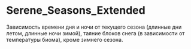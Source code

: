 # Serene_Seasons_Extended
Зависимость времени дня и ночи от текущего сезона (длинные дни летом, длинные ночи зимой), таяние блоков снега (в зависимости от температуры биома), кроме зимнего сезона.


